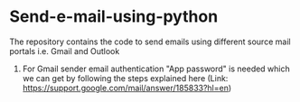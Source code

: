 # Send-e-mail-using-python

The repository contains the code to send emails using different source mail portals i.e. Gmail and Outlook

1. For Gmail sender email authentication "App password" is needed which we can get by following the steps explained here (Link: https://support.google.com/mail/answer/185833?hl=en)
